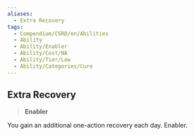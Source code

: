 ```yaml
---
aliases:
  - Extra Recovery
tags:
  - Compendium/CSRD/en/Abilities
  - Ability
  - Ability/Enabler
  - Ability/Cost/NA
  - Ability/Tier/Low
  - Ability/Categories/Cure
---
```

  
    
## Extra Recovery    
>**Enabler**  
    
You gain an additional one-action recovery each day. Enabler.